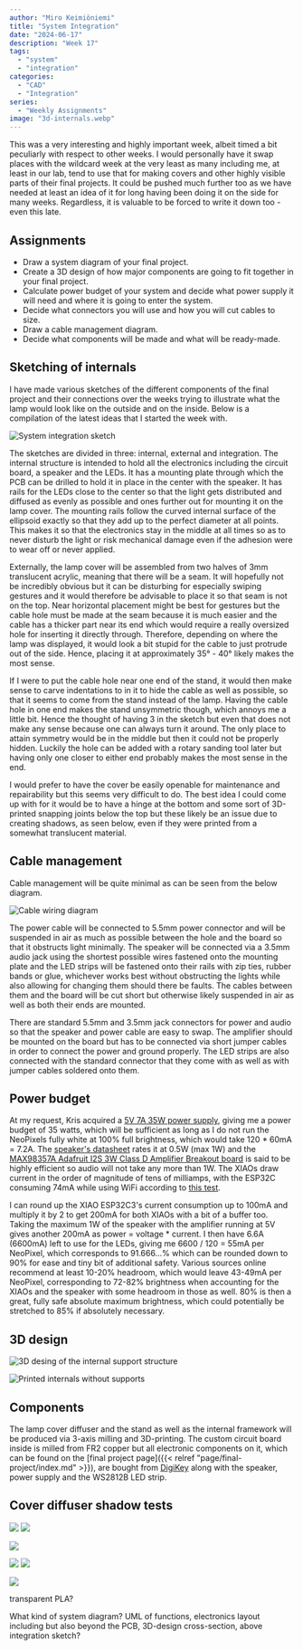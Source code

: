 ```yaml
---
author: "Miro Keimiöniemi"
title: "System Integration"
date: "2024-06-17"
description: "Week 17"
tags: 
  - "system"
  - "integration"
categories: 
  - "CAD"
  - "Integration"
series: 
  - "Weekly Assignments"
image: "3d-internals.webp"
---
```


This was a very interesting and highly important week, albeit timed a bit peculiarly with respect to other weeks. I would personally have it swap places with the wildcard week at the very least as many including me, at least in our lab, tend to use that for making covers and other highly visible parts of their final projects. It could be pushed much further too as we have needed at least an idea of it for long having been doing it on the side for many weeks. Regardless, it is valuable to be forced to write it down too - even this late. 

## Assignments

- Draw a system diagram of your final project.
- Create a 3D design of how major components are going to fit together in your final project.
- Calculate power budget of your system and decide what power supply it will need and where it is going to enter the system.
- Decide what connectors you will use and how you will cut cables to size.
- Draw a cable management diagram.
- Decide what components will be made and what will be ready-made.

## Sketching of internals

I have made various sketches of the different components of the final project and their connections over the weeks trying to illustrate what the lamp would look like on the outside and on the inside. Below is a compilation of the latest ideas that I started the week with. 

![System integration sketch](system-integration-sketch.webp)

The sketches are divided in three: internal, external and integration. The internal structure is intended to hold all the electronics including the circuit board, a speaker and the LEDs. It has a mounting plate through which the PCB can be drilled to hold it in place in the center with the speaker. It has rails for the LEDs close to the center so that the light gets distributed and diffused as evenly as possible and ones further out for mounting it on the lamp cover. The mounting rails follow the curved internal surface of the ellipsoid exactly so that they add up to the perfect diameter at all points. This makes it so that the electronics stay in the middle at all times so as to never disturb the light or risk mechanical damage  even if the adhesion were to wear off or never applied.

Externally, the lamp cover will be assembled from two halves of 3mm translucent acrylic, meaning that there will be a seam. It will hopefully not be incredibly obvious but it can be disturbing for especially swiping gestures and it would therefore be advisable to place it so that seam is not on the top. Near horizontal placement might be best for gestures but the cable hole must be made at the seam because it is much easier and the cable has a thicker part near its end which would require a really oversized hole for inserting it directly through. Therefore, depending on where the lamp was displayed, it would look a bit stupid for the cable to just protrude out of the side. Hence, placing it at approximately 35° - 40° likely makes the most sense. 

If I were to put the cable hole near one end of the stand, it would then make sense to carve indentations to in it to hide the cable as well as possible, so that it seems to come from the stand instead of the lamp. Having the cable hole in one end makes the stand unsymmetric though, which annoys me a little bit. Hence the thought of having 3 in the sketch but even that does not make any sense because one can always turn it around. The only place to attain symmetry would be in the middle but then it could not be properly hidden. Luckily the hole can be added with a rotary sanding tool later but having only one closer to either end probably makes the most sense in the end. 

I would prefer to have the cover be easily openable for maintenance and repairability but this seems very difficult to do. The best idea I could come up with for it would be to have a hinge at the bottom and some sort of 3D-printed snapping joints below the top but these likely be an issue due to creating shadows, as seen below, even if they were printed from a somewhat translucent material. 

## Cable management

Cable management will be quite minimal as can be seen from the below diagram. 

![Cable wiring diagram](wiring-diagram.webp)

The power cable will be connected to 5.5mm power connector and will be suspended in air as much as possible between the hole and the board so that it obstructs light minimally. The speaker will be connected via a 3.5mm audio jack using the shortest possible wires fastened onto the mounting plate and the LED strips will be fastened onto their rails with zip ties, rubber bands or glue, whichever works best without obstructing the lights while also allowing for changing them should there be faults. The cables between them and the board will be cut short but otherwise likely suspended in air as well as both their ends are mounted.

There are standard 5.5mm and 3.5mm jack connectors for power and audio so that the speaker and power cable are easy to swap. The amplifier should be mounted on the board but has to be connected via short jumper cables in order to connect the power and ground properly. The LED strips are also connected with the standard connector that they come with as well as with jumper cables soldered onto them.

## Power budget

At my request, Kris acquired a [5V 7A 35W power supply](https://www.digikey.gr/en/products/detail/tt-electronics-power-partners-inc/PEAMD50-10-B2/15838859), giving me a power budget of 35 watts, which will be sufficient as long as I do not run the NeoPixels fully white at 100% full brightness, which would take 120 * 60mA = 7.2A. The [speaker's datasheet](https://www.mspindy.com/spec-sheets/PSR-57N08A01-AQ.pdf) rates it at 0.5W (max 1W) and the [MAX98357A Adafruit I2S 3W Class D Amplifier Breakout board](https://www.adafruit.com/product/3006) is said to be highly efficient so audio will not take any more than 1W. The XIAOs draw current in the order of magnitude of tens of milliamps, with the ESP32C consuming 74mA while using WiFi according to [this test](https://files.seeedstudio.com/wiki/XIAO_WiFi/Resources/Seeed_Studio_XIAO_ESP32C3_Power_Consumption_Tests.pdf). 

I can round up the XIAO ESP32C3's current consumption up to 100mA and multiply it by 2 to get 200mA for both XIAOs with a bit of a buffer too. Taking the maximum 1W of the speaker with the amplifier running at 5V gives another 200mA as power = voltage * current. I then have 6.6A (6600mA) left to use for the LEDs, giving me 6600 / 120 = 55mA per NeoPixel, which corresponds to 91.666...% which can be rounded down to 90% for ease and tiny bit of additional safety. Various sources online recommend at least 10-20% headroom, which would leave 43-49mA per NeoPixel, corresponding to 72-82% brightness when accounting for the XIAOs and the speaker with some headroom in those as well. 80% is then a great, fully safe absolute maximum brightness, which could potentially be stretched to 85% if absolutely necessary. 

## 3D design

![3D desing of the internal support structure](3d-internals.webp)

![Printed internals without supports](3d-printed-internals.webp)

## Components

The lamp cover diffuser and the stand as well as the internal framework will be produced via 3-axis milling and 3D-printing. The custom circuit board inside is milled from FR2 copper but all electronic components on it, which can be found on the [final project page]({{< relref "page/final-project/index.md" >}}), are bought from [DigiKey](https://www.digikey.com/) along with the speaker, power supply and the WS2812B LED strip.

## Cover diffuser shadow tests

![](shadow-closer-distance.webp)
![](shadow-longer-distance.webp)

![](shadow-thin-strips.webp)

![](thin-wire-conductivity.webp)
![](very-thin-wire-conductivity.webp)

![](thin-wire-shadow.webp)

transparent PLA?

What kind of system diagram? UML of functions, electronics layout including but also beyond the PCB, 3D-design cross-section, above integration sketch?

























